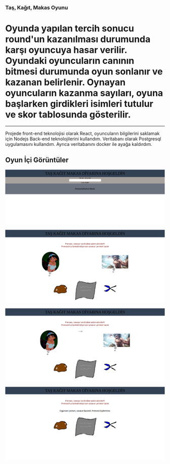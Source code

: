 ### Taş, Kağıt, Makas Oyunu
# Oyunda yapılan tercih sonucu round'un kazanılması durumunda karşı oyuncuya hasar verilir. Oyundaki oyuncuların canının bitmesi durumunda oyun sonlanır ve kazanan belirlenir. Oynayan oyuncuların kazanma sayıları, oyuna başlarken girdikleri isimleri tutulur ve skor tablosunda gösterilir. 
-----

Projede front-end teknolojisi olarak React, oyuncuların bilgilerini saklamak için Nodejs Back-end teknolojilerini kullandım.  Veritabanı olarak Postgresql uygulamasını kullandım. Ayrıca veritabanını docker ile ayağa kaldırdım.  

## Oyun İçi Görüntüler
![Ana Ekran](./client/public/1.png)

![Oyun Modu Ekranı](./client/public/2.png)

![Hasar Verme](./client/public/3.png)

![Oyun Sonlanma Ekranı](./client/public/4.png)
